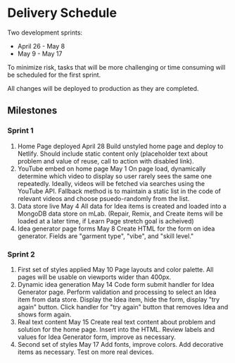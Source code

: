 # Delivery Schedule

Two development sprints:
 - April 26 - May 8
 - May 9 - May 17

To minimize risk, tasks that will be more challenging or time consuming will be scheduled for the first sprint.

All changes will be deployed to production as they are completed.

## Milestones

### Sprint 1

1. Home Page deployed April 28
  Build unstyled home page and deploy to Netlify. Should include static content only (placeholder text about problem and value of reuse, call to action with disabled link).
1. YouTube embed on home page May 1
  On page load, dynamically determine which video to display so user rarely sees the same one repeatedly. Ideally, videos will be fetched via searches using the YouTube API. Fallback method is to maintain a static list in the code of relevant videos and choose psuedo-randomly from the list.
1. Data store live May 4
  All data for Idea items is created and loaded into a MongoDB data store on mLab. (Repair, Remix, and Create items will be loaded at a later time, if Learn Page stretch goal is acheived)
1. Idea generator page forms May 8
  Create HTML for the form on idea generator. Fields are "garment type", "vibe", and "skill level."

### Sprint 2

1. First set of styles applied May 10
  Page layouts and color palette. All pages will be usable on viewports wider than 400px.
1. Dynamic idea generation May 14
  Code form submit handler for Idea Generator page. Perform validation and processing to select an Idea item from data store. Display the Idea item, hide the form, display "try again" button. Click handler for "try again" button that removes Idea and shows form again.
1. Real text content May 15
  Create real text content about problem and solution for the home page. Insert into the HTML. Review labels and values for Idea Generator form, improve as necessary.
1. Second set of styles May 17
  Add fonts, improve colors. Add decorative items as necessary. Test on more real devices.
